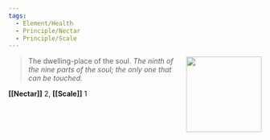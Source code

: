 ```yaml
---
tags:
  - Element/Health
  - Principle/Nectar
  - Principle/Scale
---
```


<div style="float: right; padding-left: 10px;"><img src="/Elements of the Soul/files/health.png" width=150 width=100 style="margin:0" /></div>

> The dwelling-place of the soul. *The ninth of the nine parts of the soul; the only one that can be touched.*

**[[Nectar]]** 2, **[[Scale]]** 1